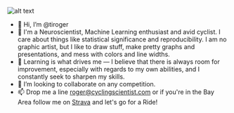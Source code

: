![alt text](https://miro.medium.com/max/1400/1*Kkch1PcL68v8c7MS1tJPsg.gif)

- 👋 Hi, I’m @tiroger
- 👀 I'm a Neuroscientist, Machine Learning enthusiast and avid cyclist. I care about things like statistical significance and reproducibility. I am no graphic artist, but I like to draw stuff, make pretty graphs and presentations, and mess with colors and line widths.
- 🌱 Learning is what drives me — I believe that there is always room for improvement, especially with regards to my own abilities, and I constantly seek to sharpen my skills.
- 💞️ I’m looking to collaborate on any competition.
- 📫 Drop me a line roger@cyclingscientist.com or if you're in the Bay Area follow me on [Strava](https://m.strava.com/athletes/644338) and let's go for a Ride!

<!---
tiroger/tiroger is a ✨ special ✨ repository because its `README.md` (this file) appears on your GitHub profile.
You can click the Preview link to take a look at your changes.
--->
